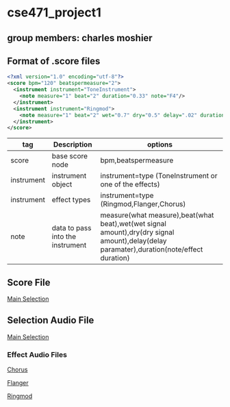 # cse471_project1

## group members: charles moshier

## Format of .score files
```xml
<?xml version="1.0" encoding="utf-8"?>
<score bpm="120" beatspermeasure="2">
  <instrument instrument="ToneInstrument">
    <note measure="1" beat="2" duration="0.33" note="F4"/>
  </instrument>
  <instrument instrument="Ringmod">
    <note measure="1" beat="2" wet="0.7" dry="0.5" delay=".02" duration=".02"/>
  </instrument>
</score>
```

| tag | Description | options |
| ----------- | ----------- | ----------- |
| score | base score node | bpm,beatspermeasure |
| instrument | instrument object| instrument=type (ToneInstrument or one of the effects)|
| instrument | effect types | instrument=type (Ringmod,Flanger,Chorus)|
| note | data to pass into the instrument | measure(what measure),beat(what beat),wet(wet signal amount),dry(dry signal amount),delay(delay paramater),duration(note/effect duration)

## Score File
[Main Selection](https://github.com/moshier1/cse471_project1/blob/main/final.score)
## Selection Audio File
[Main Selection](https://github.com/moshier1/cse471_project1/blob/main/selection2.wav)
### Effect Audio Files
[Chorus](https://github.com/moshier1/cse471_project1/blob/main/chorus.wav)

[Flanger](https://github.com/moshier1/cse471_project1/blob/main/flanger.wav)

[Ringmod](https://github.com/moshier1/cse471_project1/blob/main/ringmod.wav)
